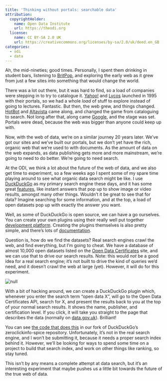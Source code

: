 ```yaml
---
title: 'Thinking without portals: searchable data'
attribution:
  copyrightHolder:
    name: Open Data Institute
    url: https://theodi.org
  license:
    name: CC BY-SA 2.0 UK
    url: https://creativecommons.org/licenses/by-sa/2.0/uk/deed.en_GB
categories:
  - odi
  - data
---
```

Ah, the mid-nineties; good times. Personally, I spent them drinking in student bars, listening to [BritPop](https://www.youtube.com/watch?v=XV8CxSO5imQ), and exploring the early web as it grew from just a few sites into something that would change the world.

There was a lot out there, but it was hard to find, so a load of companies were stepping in to try to catalogue it. [Yahoo!](http://yahoo.com) and [Lycos](http://lycos.com) launched in 1995 with their portals, so we had a whole _load_ of stuff to explore instead of going to lectures. Fantastic. But then, the web grew, and things changed. [HotBot](http://hotbot.com) and [Altavista](https://en.wikipedia.org/wiki/AltaVista) came along, and changed the game from cataloguing to search. Not long after that, along came [Google](http://google.com), and the stage was set. Portals were dead, because the web was bigger than anyone could keep up with.

Now, with the web of data, we’re on a similar journey 20 years later. We’ve got our sites and we’ve built our portals, but we don’t yet have the rich, organic web that we’re used to with documents. As the amount of data on the web expands, as data publishing gets more and more mainstream, we’re going to need to do better. We’re going to need search.

At the ODI, we think a lot about the future of the web of data, and we also get time to experiment, so a few weeks ago I spent some of my spare time playing around to see what organic data search might be like. I use [DuckDuckGo](https://duckduckgo.com) as my primary search engine these days, and it has some great [features](https://duckduckgo.com/tour), like instant answers that pop up to show image or video results, amongst many other things. Wouldn’t it be great to see that for data? Imagine searching for some information, and at the top, a load of open datasets pop up with exactly the answer you want.

Well, as some of DuckDuckGo is open source, we can have a go ourselves. You can create your own plugins using their really well put together [development platform](http://duckduckhack.com/). Creating the plugins themselves is also pretty simple, and there’s lots of [documentation](https://duck.co/duckduckhack/ddh-intro).

Question is, how do we find the datasets? Real search engines crawl the web, and find everything, but I’m going to cheat. We have a database of almost 10,000 open datasets listed on the [Open Data Certificates](https://certificates.theodi.org/) site, and we can use that to drive our search results. Note: this would _not_ be a good idea for a real search engine; it’s not built to drive the kind of queries we’d need, and it doesn’t crawl the web at large (yet). However, it will do for this experiment.

![null](https://bd7a65e2cb448908f934-86a50c88e47af9e1fb58ce0672b5a500.r32.cf3.rackcdn.com/uploads/assets/78/a2/5478a271d0d4620854000001/Screen_Shot_2014-11-28_at_14.39.07.png)

With a bit of hacking around, we can create a DuckDuckGo plugin which, whenever you enter the search term “open data X”, will go to the Open Data Certificates API, search for X, and present the results back to you at the top of your normal search results. It shows the name, publisher, and certification level. If you click, it will take you straight to the page that describes the data (normally on [data.gov.uk](http://data.gov.uk)). Brilliant!

You can see [the code that does this](https://github.com/theodi/zeroclickinfo-spice/commit/adc31d28be8864685d241f5784090c69cd4c8988) in our fork of DuckDuckGo’s zeroclickinfo-spice repository. Unfortunately, it’s not in the real search engine, and I won’t be submitting it, because it needs a proper search index behind it. However, we’ll be looking for ways to spend some time on a project to build that search index, and work on other things like ranking, so stay tuned.

This isn’t by any means a complete attempt at data search, but it’s an interesting experiment that maybe pushes us a little bit towards the future of the true web of data.
